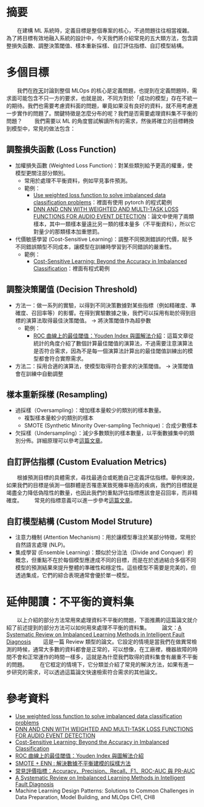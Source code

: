 # 摘要
　　在建構 ML 系統時，定義目標是整個專案的核心，不過問題往往相當複雜。為了將目標有效地融入系統的設計中，今天我們將介紹常見的五大類方法，包含調整損失函數、調整決策閾值、樣本重新採樣、自訂評估指標、自訂模型結構。
# 多個目標
　　我們在[昨天](https://ithelp.ithome.com.tw/articles/10351319)討論到整個 MLOps 的核心是定義問題，也提到在定義問題時，需求面可能包含不只一方的要求，也就是說，不同方對於「成功的模型」存在不統一的期待。我們也需要考慮資料面的問題，畢竟如果沒有良好的資料，就不用考慮進一步實作的問題了。關鍵特徵是怎麼分布的呢？我們是否需要處理資料集不平衡的問題？
　　我們需要以 ML 的角度嘗試解讀所有的需求，然後將確立的目標轉換到模型中，常見的做法包含：
## 調整損失函數 (Loss Function)
  - 加權損失函數 (Weighted Loss Function)：對某些類別給予更高的權重，使模型更關注部分類別。
	  - 常用於處理不平衡資料，例如罕見事件預測。
	  - 範例：
		  - [Use weighted loss function to solve imbalanced data classification problems](https://medium.com/@zergtant/use-weighted-loss-function-to-solve-imbalanced-data-classification-problems-749237f38b75)：裡面有使用 pytorch 的程式範例
		  - [DNN AND CNN WITH WEIGHTED AND MULTI-TASK LOSS FUNCTIONS FOR AUDIO EVENT DETECTION](https://arxiv.org/pdf/1708.03211)：論文中使用了兩類樣本，其中一類樣本量遠比另一類的樣本量多（不平衡資料），所以它對量少的那類樣本加重懲罰。
  - 代價敏感學習 (Cost-Sensitive Learning)：調整不同預測錯誤的代價，賦予不同錯誤類型不同成本，讓模型在訓練時學習到不同錯誤的嚴重性。
	  - 範例：
		  - [Cost-Sensitive Learning: Beyond the Accuracy in Imbalanced Classification](https://www.blog.trainindata.com/cost-sensitive-learning-for-imbalanced-data/)：裡面有程式範例
## 調整決策閾值 (Decision Threshold)
- 方法一：做一系列的實驗，以得到不同決策數據對某些指標（例如精確度、準確度、召回率等）的影響。在得到實驗數據之後，我們可以採用有助於得到目標的演算法取得最佳決策閾值。 -> 將決策閾值作為超參數
	- 範例：
		- [ROC 曲線上的最佳閾值：Youden Index 與圖解法介紹](https://haosquare.com/roc-curve-best-cutoff/)：這篇文章從統計的角度介紹了數個計算最佳閾值的演算法，不過需要注意演算法是否符合需求，因為不是每一個演算法計算出的最佳閾值訓練出的模型都會符合實際需求。
- 方法二：採用合適的演算法，使模型取得符合要求的決策閾值。 -> 決策閾值會在訓練中自動調整
##  樣本重新採樣 (Resampling)
- 過採樣（Oversampling）：增加樣本量較少的類別的樣本數量。
	- 複製樣本量較少的類別的樣本
	- SMOTE (Synthetic Minority Over-sampling Technique)：合成少數樣本
- 欠採樣（Undersampling）：減少多數類別的樣本數量，以平衡數據集中的類別分佈。詳細原理可以參考[這篇文章](https://medium.com/%E6%95%B8%E5%AD%B8-%E4%BA%BA%E5%B7%A5%E6%99%BA%E6%85%A7%E8%88%87%E8%9F%92%E8%9B%87/smote-enn-%E8%A7%A3%E6%B1%BA%E6%95%B8%E6%93%9A%E4%B8%8D%E5%B9%B3%E8%A1%A1%E5%BB%BA%E6%A8%A1%E7%9A%84%E6%8E%A1%E6%A8%A3%E6%96%B9%E6%B3%95-cdb6324b711e)。
## 自訂評估指標 (Custom Evaluation Metrics)
　　根據預測目標的具體需求，尋找最適合或乾脆自己定義評估指標。舉例來說，如果我們的目標是偵測一個群體是否罹患某致死機率極高的疾病，我們的目標就是竭盡全力降低偽陰性的數量，也因此我們的重點評估指標應該會是召回率，而非精確度。
　　常見的指標意義可以進一步參考[這篇文章](https://hackmd.io/@CynthiaChuang/Common-Evaluation-MetricAccuracy-Precision-Recall-F1-ROCAUC-and-PRAUC)。
## 自訂模型結構 (Custom Model Struture)
- 注意力機制 (Attention Mechanism)：用於讓模型專注於某部分特徵，常用於自然語言處理 (NLP)。
- 集成學習 (Ensemble Learning)：類似於分治法（Divide and Conquer）的概念，但重點不在於每個模型應達成不同的目標，而是在於透過結合多個不同模型的預測結果來提升整體的準確性和穩定性。這些模型不需要是完美的，但透過集成，它們的綜合表現通常會優於單一模型。
# 延伸閱讀：不平衡的資料集
　　以上介紹的部分方法常用來處理資料不平衡的問題，下面推薦的這篇論文就介紹了前述提到的部分方法可以如何用來處理不平衡的資料集。
　　論文：[A Systematic Review on Imbalanced Learning Methods in Intelligent Fault Diagnosis](https://ieeexplore.ieee.org/document/10049129/)
　　這是一篇 Review 類型的論文。它設定的情境是當我們在做異常檢測的時候，通常大多數的資料都會是正常的，可以想像，在工廠裡，機器故障的時間不會和正常運作的時間一樣多，這就是為什麼我們取得的資料集會有嚴重不平衡的問題。
　　在它框定的情境下，它分類並介紹了常見的解決方法，如果有進一步研究的需求，可以透過這篇論文快速檢索符合需求的其他論文。
# 參考資料
- [Use weighted loss function to solve imbalanced data classification problems](https://medium.com/@zergtant/use-weighted-loss-function-to-solve-imbalanced-data-classification-problems-749237f38b75)
- [DNN AND CNN WITH WEIGHTED AND MULTI-TASK LOSS FUNCTIONS FOR AUDIO EVENT DETECTION](https://arxiv.org/pdf/1708.03211)
- [Cost-Sensitive Learning: Beyond the Accuracy in Imbalanced Classification](https://www.blog.trainindata.com/cost-sensitive-learning-for-imbalanced-data/)
- [ROC 曲線上的最佳閾值：Youden Index 與圖解法介紹](https://haosquare.com/roc-curve-best-cutoff/)
- [SMOTE + ENN : 解決數據不平衡建模的採樣方法](https://medium.com/%E6%95%B8%E5%AD%B8-%E4%BA%BA%E5%B7%A5%E6%99%BA%E6%85%A7%E8%88%87%E8%9F%92%E8%9B%87/smote-enn-%E8%A7%A3%E6%B1%BA%E6%95%B8%E6%93%9A%E4%B8%8D%E5%B9%B3%E8%A1%A1%E5%BB%BA%E6%A8%A1%E7%9A%84%E6%8E%A1%E6%A8%A3%E6%96%B9%E6%B3%95-cdb6324b711e)
- [常見評價指標：Accuracy、Precision、Recall、F1、ROC-AUC 與 PR-AUC](https://hackmd.io/@CynthiaChuang/Common-Evaluation-MetricAccuracy-Precision-Recall-F1-ROCAUC-and-PRAUC)
- [A Systematic Review on Imbalanced Learning Methods in Intelligent Fault Diagnosis](https://ieeexplore.ieee.org/document/10049129/)
- Machine Learning Design Patterns: Solutions to Common Challenges in Data Preparation, Model Building, and MLOps CH1, CH8